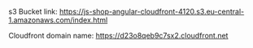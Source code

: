 s3 Bucket link:
https://js-shop-angular-cloudfront-4120.s3.eu-central-1.amazonaws.com/index.html

Cloudfront domain name:
https://d23o8qeb9c7sx2.cloudfront.net
